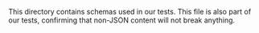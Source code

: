 This directory contains schemas used in our tests.  This file is also part of our tests, confirming that non-JSON
content will not break anything.